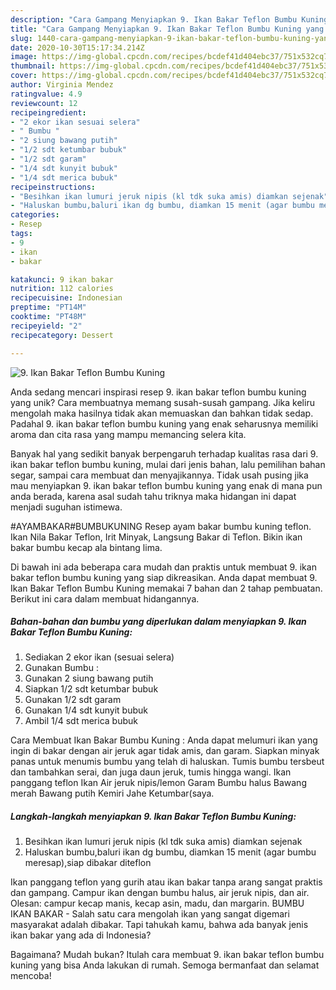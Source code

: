 ```yaml
---
description: "Cara Gampang Menyiapkan 9. Ikan Bakar Teflon Bumbu Kuning yang Enak Banget"
title: "Cara Gampang Menyiapkan 9. Ikan Bakar Teflon Bumbu Kuning yang Enak Banget"
slug: 1440-cara-gampang-menyiapkan-9-ikan-bakar-teflon-bumbu-kuning-yang-enak-banget
date: 2020-10-30T15:17:34.214Z
image: https://img-global.cpcdn.com/recipes/bcdef41d404ebc37/751x532cq70/9-ikan-bakar-teflon-bumbu-kuning-foto-resep-utama.jpg
thumbnail: https://img-global.cpcdn.com/recipes/bcdef41d404ebc37/751x532cq70/9-ikan-bakar-teflon-bumbu-kuning-foto-resep-utama.jpg
cover: https://img-global.cpcdn.com/recipes/bcdef41d404ebc37/751x532cq70/9-ikan-bakar-teflon-bumbu-kuning-foto-resep-utama.jpg
author: Virginia Mendez
ratingvalue: 4.9
reviewcount: 12
recipeingredient:
- "2 ekor ikan sesuai selera"
- " Bumbu "
- "2 siung bawang putih"
- "1/2 sdt ketumbar bubuk"
- "1/2 sdt garam"
- "1/4 sdt kunyit bubuk"
- "1/4 sdt merica bubuk"
recipeinstructions:
- "Besihkan ikan lumuri jeruk nipis (kl tdk suka amis) diamkan sejenak"
- "Haluskan bumbu,baluri ikan dg bumbu, diamkan 15 menit (agar bumbu meresap),siap dibakar diteflon"
categories:
- Resep
tags:
- 9
- ikan
- bakar

katakunci: 9 ikan bakar 
nutrition: 112 calories
recipecuisine: Indonesian
preptime: "PT14M"
cooktime: "PT48M"
recipeyield: "2"
recipecategory: Dessert

---
```



![9. Ikan Bakar Teflon Bumbu Kuning](https://img-global.cpcdn.com/recipes/bcdef41d404ebc37/751x532cq70/9-ikan-bakar-teflon-bumbu-kuning-foto-resep-utama.jpg)

Anda sedang mencari inspirasi resep 9. ikan bakar teflon bumbu kuning yang unik? Cara membuatnya memang susah-susah gampang. Jika keliru mengolah maka hasilnya tidak akan memuaskan dan bahkan tidak sedap. Padahal 9. ikan bakar teflon bumbu kuning yang enak seharusnya memiliki aroma dan cita rasa yang mampu memancing selera kita.

Banyak hal yang sedikit banyak berpengaruh terhadap kualitas rasa dari 9. ikan bakar teflon bumbu kuning, mulai dari jenis bahan, lalu pemilihan bahan segar, sampai cara membuat dan menyajikannya. Tidak usah pusing jika mau menyiapkan 9. ikan bakar teflon bumbu kuning yang enak di mana pun anda berada, karena asal sudah tahu triknya maka hidangan ini dapat menjadi suguhan istimewa.

#AYAMBAKAR#BUMBUKUNING Resep ayam bakar bumbu kuning teflon. Ikan Nila Bakar Teflon, Irit Minyak, Langsung Bakar di Teflon. Bikin ikan bakar bumbu kecap ala bintang lima.


Di bawah ini ada beberapa cara mudah dan praktis untuk membuat 9. ikan bakar teflon bumbu kuning yang siap dikreasikan. Anda dapat membuat 9. Ikan Bakar Teflon Bumbu Kuning memakai 7 bahan dan 2 tahap pembuatan. Berikut ini cara dalam membuat hidangannya.

<!--inarticleads1-->

##### Bahan-bahan dan bumbu yang diperlukan dalam menyiapkan 9. Ikan Bakar Teflon Bumbu Kuning:

1. Sediakan 2 ekor ikan (sesuai selera)
1. Gunakan  Bumbu :
1. Gunakan 2 siung bawang putih
1. Siapkan 1/2 sdt ketumbar bubuk
1. Gunakan 1/2 sdt garam
1. Gunakan 1/4 sdt kunyit bubuk
1. Ambil 1/4 sdt merica bubuk


Cara Membuat Ikan Bakar Bumbu Kuning : Anda dapat melumuri ikan yang ingin di bakar dengan air jeruk agar tidak amis, dan garam. Siapkan minyak panas untuk menumis bumbu yang telah di haluskan. Tumis bumbu tersbeut dan tambahkan serai, dan juga daun jeruk, tumis hingga wangi. Ikan panggang teflon Ikan Air jeruk nipis/lemon Garam Bumbu halus Bawang merah Bawang putih Kemiri Jahe Ketumbar(saya. 

<!--inarticleads2-->

##### Langkah-langkah menyiapkan 9. Ikan Bakar Teflon Bumbu Kuning:

1. Besihkan ikan lumuri jeruk nipis (kl tdk suka amis) diamkan sejenak
1. Haluskan bumbu,baluri ikan dg bumbu, diamkan 15 menit (agar bumbu meresap),siap dibakar diteflon


Ikan panggang teflon yang gurih atau ikan bakar tanpa arang sangat praktis dan gampang. Campur ikan dengan bumbu halus, air jeruk nipis, dan air. Olesan: campur kecap manis, kecap asin, madu, dan margarin. BUMBU IKAN BAKAR - Salah satu cara mengolah ikan yang sangat digemari masyarakat adalah dibakar. Tapi tahukah kamu, bahwa ada banyak jenis ikan bakar yang ada di Indonesia? 

Bagaimana? Mudah bukan? Itulah cara membuat 9. ikan bakar teflon bumbu kuning yang bisa Anda lakukan di rumah. Semoga bermanfaat dan selamat mencoba!
